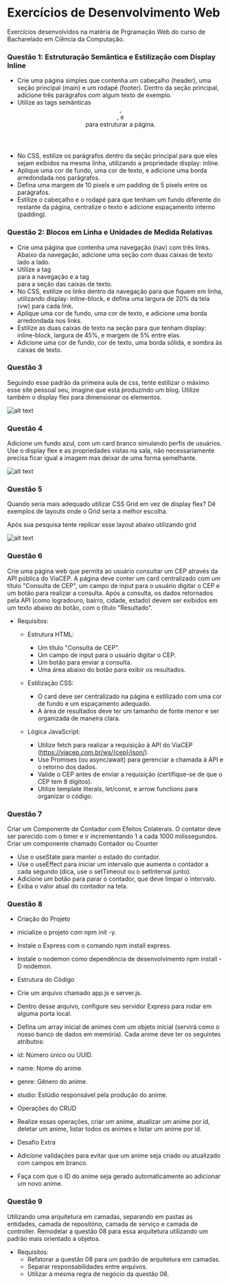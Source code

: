 # Exercícios de Desenvolvimento Web 

<p>
    Exercícios desenvolvidos na matéria de Prgramação Web do curso de Bacharelado em Ciência da Computação.
</p>

### Questão 1: Estruturação Semântica e Estilização com Display Inline

- Crie uma página simples que contenha um cabeçalho (header), uma seção principal (main) e um rodapé (footer). Dentro da seção principal, adicione três parágrafos com algum texto de exemplo.
- Utilize as tags semânticas <header>, <main>, e <footer> para estruturar a página.
- No CSS, estilize os parágrafos dentro da seção principal para que eles sejam exibidos na mesma linha, utilizando a propriedade display: inline.
- Aplique uma cor de fundo, uma cor de texto, e adicione uma borda arredondada nos parágrafos.
- Defina uma margem de 10 pixels e um padding de 5 pixels entre os parágrafos.
- Estilize o cabeçalho e o rodapé para que tenham um fundo diferente do restante da página, centralize o texto e adicione espaçamento interno (padding).

### Questão 2: Blocos em Linha e Unidades de Medida Relativas

- Crie uma página que contenha uma navegação (nav) com três links. Abaixo da navegação, adicione uma seção com duas caixas de texto lado a lado.
- Utilize a tag <nav> para a navegação e a tag <section> para a seção das caixas de texto.
- No CSS, estilize os links dentro da navegação para que fiquem em linha, utilizando display: inline-block, e defina uma largura de 20% da tela (vw) para cada link.
- Aplique uma cor de fundo, uma cor de texto, e adicione uma borda arredondada nos links.
- Estilize as duas caixas de texto na seção para que tenham display: inline-block, largura de 45%, e margem de 5% entre elas.
- Adicione uma cor de fundo, cor de texto, uma borda sólida, e sombra às caixas de texto.

### Questão 3

Seguindo esse padrão da primeira aula de css, tente estilizar o máximo esse site pessoal seu, imagine que está produzindo um blog. Utilize também o display flex para dimensionar os elementos.

![alt text](.github/image.png)

### Questão 4 

Adicione um fundo azul, com um card branco simulando perfis de usuários. Use o display flex e as propriedades vistas na sala, não necessariamente precisa ficar igual a imagem mas deixar de uma forma semelhante.

![alt text](.github/image2.png)

### Questão 5

Quando seria mais adequado utilizar CSS Grid em vez de display flex? Dê exemplos de layouts onde o Grid seria a melhor escolha.

Após sua pesquisa tente replicar esse layout abaixo utilizando grid

![alt text](.github/image3.png)

### Questão 6

Crie uma página web que permita ao usuário consultar um CEP através da API pública do ViaCEP. A página deve conter um card centralizado com um título "Consulta de CEP", um campo de input para o usuário digitar o CEP e um botão para realizar a consulta. Após a consulta, os dados retornados pela API (como logradouro, bairro, cidade, estado) devem ser exibidos em um texto abaixo do botão, com o título "Resultado".

- Requisitos:
    
    - Estrutura HTML:
    
        - Um título "Consulta de CEP".
        - Um campo de input para o usuário digitar o CEP.
        - Um botão para enviar a consulta.
        - Uma área abaixo do botão para exibir os resultados.
    
    - Estilização CSS:
    
        - O card deve ser centralizado na página e estilizado com uma cor de fundo e um espaçamento adequado.
        - A área de resultados deve ter um tamanho de fonte menor e ser organizada de maneira clara.
    
    - Lógica JavaScript:
    
        - Utilize fetch para realizar a requisição à API do ViaCEP (https://viacep.com.br/ws/{cep}/json/).
        - Use Promises (ou async/await) para gerenciar a chamada à API e o retorno dos dados.
        - Valide o CEP antes de enviar a requisição (certifique-se de que o CEP tem 8 dígitos).
        - Utilize template literals, let/const, e arrow functions para organizar o código.

### Questão 7

Criar um Componente de Contador com Efeitos Colaterais. O contator deve ser parecido com o timer e ir incrementando 1 a cada 1000 milissegundos. Criar um componente chamado Contador ou Counter

- Use o useState para manter o estado do contador.
- Use o useEffect para iniciar um intervalo que aumenta o contador a cada segundo (dica, use o setTimeout ou o setInterval junto).
- Adicione um botão para parar o contador, que deve limpar o intervalo.
- Exiba o valor atual do contador na tela.

### Questão 8

- Criação do Projeto
 - inicialize o projeto com npm init -y.
 - Instale o Express com o comando npm install express.
 - Instale o nodemon como dependência de desenvolvimento npm install -D nodemon.

- Estrutura do Código
 - Crie um arquivo chamado app.js e server.js.
 - Dentro desse arquivo, configure seu servidor Express para rodar em alguma porta local.
 - Defina um array inicial de animes com um objeto inicial (servirá como o nosso banco de dados em memória). Cada anime deve ter os seguintes atributos:
  - id: Número único ou UUID.
  - name: Nome do anime.
  - genre: Gênero do anime.
  - studio: Estúdio responsável pela produção do anime.

- Operações do CRUD
 - Realize essas operações, criar um anime, atualizar um anime por id, deletar um anime, listar todos os animes e listar um anime por id.

- Desafio Extra
 - Adicione validações para evitar que um anime seja criado ou atualizado com campos em branco.
 - Faça com que o ID do anime seja gerado automaticamente ao adicionar um novo anime.

### Questão 9

Utilizando uma arquitetura em camadas, separando em pastas as entidades, camada de repositório, camada de serviço e camada de controller. Remodelar a questão 08 para essa arquitetura utilizando um padrão mais orientado a objetos.

- Requisitos: 
    - Refatorar a questão 08 para um padrão de arquitetura em camadas.
    - Separar responsabilidades entre arquivos.
    - Utilizar a mesma regra de negócio da questão 08.
